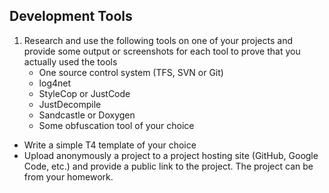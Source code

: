 ## Development Tools

1. Research and use the following tools on one of your projects and provide some output or screenshots for each tool to prove that you actually used the tools
    * One source control system (TFS, SVN or Git)
    * log4net
    * StyleCop or JustCode
    * JustDecompile
    * Sandcastle or Doxygen
    * Some obfuscation tool of your choice
* Write a simple T4 template of your choice
* Upload anonymously a project to a project hosting site (GitHub, Google Code, etc.) and provide a public link to the project. The project can be from your homework.
